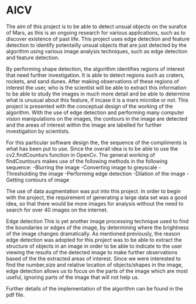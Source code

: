 # AICV

The aim of this project is to be able to detect unsual objects on the surafce of Mars, as this is an ongoing research for various applications, such as to discover existence of past life. This project uses edge detection and feature detection to identify potentailly unsual objects that are just detected by the algorithm using various image analysis techniques, such as edge detection and feature detection.

By performing shape detection, the algorithm identifies regions of interest that need further 
investigation. It is able to detect regions such as craters, rockets, and sand dunes. After making 
observations of these regions of interest the user, who is the scientist will be able to extract this 
information to be able to study the images in much more detail and be able to determine what is 
unusual about this feature, if incase it is a mars microbe or not. 
This project is presented with the conceptual design of the working of the algorithm. 
With the use of edge detection and performing many computer vision manipulations on the 
images, the contours in the image are detected and the areas of interest within the image are 
labelled for further investigation by scientists.

For this particular software design the, the sequence of the compliments is what has been put to use. Since the 
overall idea is to be able to use the cv2.findCounturs function in OpenCv. The general working 
of findCountours makes use of the following methods in the following sequence:
-Blurring the image
-Converting image to greyscale
-Thresholding the image
-Performing edge detection
-Dilation of the image
-Getting contours of image

The use of data augmentation was put into this project. In order to begin with the project, the requirement of generating a large data set was a good 
idea, so that there would be more images for analysis without the need to search for over 40 
images on the internet.

Edge detection 
This is yet another image processing technique used to find the boundaries or edges of the 
image, by determining where the brightness of the image changes dramatically. As mentioned 
previously, the reason edge detection was adopted for this project was to be able to extract the 
structure of objects in an image in order to be able to indicate to the user viewing the results of 
the detected image to make further observations based of the the extracted areas of interest.
Since we were interested to find the number,size and relative location of objects/shapes in the 
image, edge detection allows us to focus on the parts of the image which are most useful, 
ignoring parts of the image that will not help us.

Further details of the implementation of the algorithm can be found in the pdf file.
